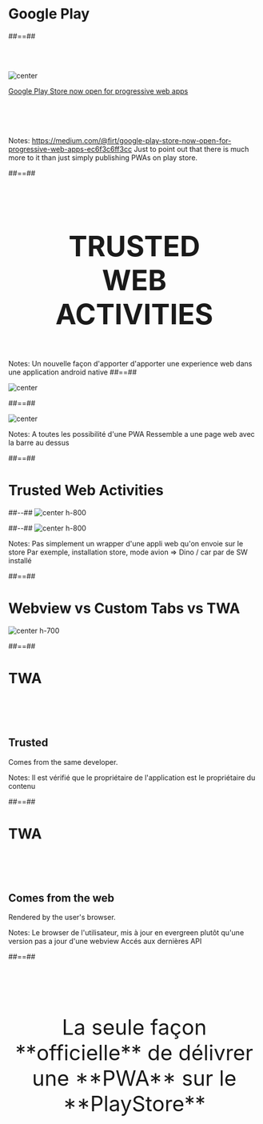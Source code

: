 <!-- .slide: class="transition-white sfeir-bg-blue" -->

# Google Play

##==##

<!-- .slide: class="mariane" -->

<br><br>

![center](./assets/images/store/firtman-twa.png)

[Google Play Store now open for progressive web apps](https://medium.com/@firt/google-play-store-now-open-for-progressive-web-apps-ec6f3c6ff3cc)

<!-- .element: class="center" -->

<br><br>
<br><br>
Notes:
https://medium.com/@firt/google-play-store-now-open-for-progressive-web-apps-ec6f3c6ff3cc
Just to point out that there is much more to it than just simply publishing PWAs on play store.

##==##

<!-- .slide: data-background="" class="flex-row" -->

<br><br>

<p style="font-size:4em; font-weight:bold; text-align:center">
TRUSTED
<br>
WEB
<br>
ACTIVITIES
</p>

Notes:
Un nouvelle façon d'apporter d'apporter une experience web dans une application android native
##==##

<!-- .slide: class="flex-row" -->

![center](./assets/images/store/webview.png)

##==##

<!-- .slide: class="flex-row" -->

![center](./assets/images/store/custom-tabs.png)

Notes:
A toutes les possibilité d'une PWA
Ressemble a une page web avec la barre au dessus

##==##

<!-- .slide: class="two-column-layout" -->

# Trusted Web Activities

##--##
![center h-800](./assets/images/twa-fullscreen.png)

##--##
![center h-800](./assets/images/twa-description.png)

Notes:
Pas simplement un wrapper d'une appli web qu'on envoie sur le store
Par exemple, installation store, mode avion => Dino / car par de SW installé

##==##

# Webview vs Custom Tabs vs TWA

<!-- .slide: class="flex-row" -->

![center h-700](./assets/images/advantages-twa.png)

##==##

# TWA

<br><br><br>

## Trusted

<!-- .element: class="center-big" -->

Comes from the same developer.

<!-- .element: class="center-big" -->

Notes:
Il est vérifié que le propriétaire de l'application est le propriétaire du contenu

##==##

<!-- .slide: class="flex-row" -->

# TWA

<br><br><br>

## Comes from the web

<!-- .element: class="center-big" -->

Rendered by the user's browser.

<!-- .element: class="center-big" -->

Notes:
Le browser de l'utilisateur, mis à jour en evergreen plutôt qu'une version pas a jour d'une webview
Accés aux dernières API

##==##

<br><br><br>

<p style="text-align:center;font-size:3em">
La seule façon **officielle** de délivrer une **PWA** sur le **PlayStore**
</p>
